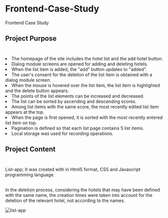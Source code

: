 # Frontend-Case-Study
Frontend Case Study

## Project Purpose<br><br>
<li>The homepage of the site includes the hotel list and the add hotel button.<br>
<li>Dialog module screens are opened for adding and deleting hotels.<br>
<li>When the list item is added, the "add" button updates to "added".<br>
<li>The user's consent for the deletion of the list item is obtained with a dialog module screen.<br>
<li>When the mouse is hovered over the list item, the list item is highlighted and the delete button appears.<br>
<li>The points of the list elements can be increased and decreased.<br>
<li>The list can be sorted by ascending and descending scores.<br>
<li>Among list items with the same score, the most recently edited list item appears at the top.<br>
<li>When the page is first opened, it is sorted with the most recently entered list item on top.<br>
<li>Pagination is defined so that each list page contains 5 list items.<br>
<li>Local storage was used for recording operations.

## Project Content<br><br>
List-app; It was created with in Html5 format, CSS and Javascript programming language.<br><br>

In the deletion process, considering the hotels that may have been defined with the same name, the creation times were taken into account for the deletion of the relevant hotel, not according to the names.

![list-app](https://user-images.githubusercontent.com/71040632/191724784-48948c93-8a65-4e1f-b8d4-e29d052127fe.gif)
